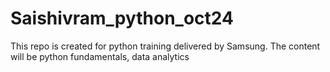 # Saishivram_python_oct24
This repo is created for python training delivered by Samsung. The content will be python fundamentals, data analytics
